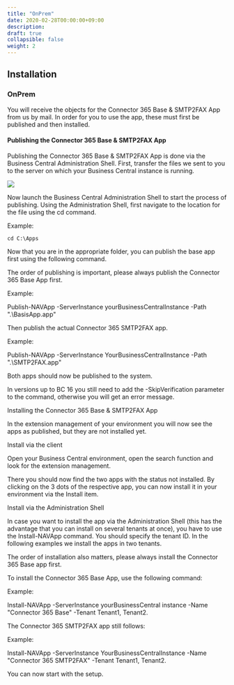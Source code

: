 ```yaml
---
title: "OnPrem"
date: 2020-02-28T00:00:00+09:00
description: 
draft: true
collapsible: false
weight: 2
---
```

## Installation 

### OnPrem 

You will receive the objects for the Connector 365 Base & SMTP2FAX App from us by mail. In order for you to use the app, these must first be published and then installed. 


#### Publishing the Connector 365 Base & SMTP2FAX App 

Publishing the Connector 365 Base & SMTP2FAX App is done via the Business Central Administration Shell. First, transfer the files we sent to you to the server on which your Business Central instance is running. 

![](images/apps/adminshell.PNG)

Now launch the Business Central Administration Shell to start the process of publishing. Using the Administration Shell, first navigate to the location for the file using the cd command. 

  

Example: 

  

```cd C:\Apps```

  

Now that you are in the appropriate folder, you can publish the base app first using the following command. 

  

The order of publishing is important, please always publish the Connector 365 Base App first. 

Example: 

  

Publish-NAVApp -ServerInstance yourBusinessCentralInstance -Path ".\BasisApp.app" 

  

Then publish the actual Connector 365 SMTP2FAX app. 

  

Example: 

  

Publish-NAVApp -ServerInstance YourBusinessCentralInstance -Path ".\SMTP2FAX.app" 

  

Both apps should now be published to the system. 

  

In versions up to BC 16 you still need to add the -SkipVerification parameter to the command, otherwise you will get an error message. 

Installing the Connector 365 Base & SMTP2FAX App 

In the extension management of your environment you will now see the apps as published, but they are not installed yet. 

  

  

Install via the client 

Open your Business Central environment, open the search function and look for the extension management. 

  

There you should now find the two apps with the status not installed. By clicking on the 3 dots of the respective app, you can now install it in your environment via the Install item. 

  

  

Install via the Administration Shell 

In case you want to install the app via the Administration Shell (this has the advantage that you can install on several tenants at once), you have to use the Install-NAVApp command. You should specify the tenant ID. In the following examples we install the apps in two tenants. 

  

The order of installation also matters, please always install the Connector 365 Base app first. 

To install the Connector 365 Base App, use the following command: 

  

Example: 

  

Install-NAVApp -ServerInstance yourBusinessCentral instance -Name "Connector 365 Base" -Tenant Tenant1, Tenant2. 

  

The Connector 365 SMTP2FAX app still follows: 

  

Example: 

  

Install-NAVApp -ServerInstance YourBusinessCentralInstance -Name "Connector 365 SMTP2FAX" -Tenant Tenant1, Tenant2. 

  

You can now start with the setup. 